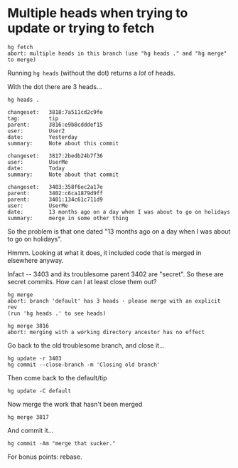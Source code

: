 ﻿# Multiple heads when trying to update or trying to fetch

    hg fetch
    abort: multiple heads in this branch (use "hg heads ." and "hg merge" to merge)

Running `hg heads` (without the dot) returns a *lot* of heads.

With the dot there are 3 heads...

    hg heads .

    changeset:   3818:7a511cd2c9fe
    tag:         tip
    parent:      3816:e9b8cdddef15
    user:        User2
    date:        Yesterday
    summary:     Note about this commit

    changeset:   3817:2bedb24b7f36
    user:        UserMe
    date:        Today
    summary:     Note about that commit

    changeset:   3403:358f6ec2a17e
    parent:      3402:c6ca1879d9ff
    parent:      3401:134c61c711d9
    user:        UserMe
    date:        13 months ago on a day when I was about to go on holidays
    summary:     merge in some other thing

So the problem  is that one dated "13 months ago on a day when I was about to go on holidays".

Hmmm. Looking at what it does, it included code that is merged in elsewhere anyway.

Infact -- 3403 and its troublesome parent 3402 are "secret". So these are secret commits. How can I at least close them out?

    hg merge
    abort: branch 'default' has 3 heads - please merge with an explicit rev
    (run 'hg heads .' to see heads)

    hg merge 3816
    abort: merging with a working directory ancestor has no effect

Go back to the old troublesome branch, and close it...

    hg update -r 3403
    hg commit --close-branch -m 'Closing old branch'

Then come back to the default/tip

    hg update -C default

Now merge the work that hasn't been merged

    hg merge 3817

And commit it...

    hg commit -Am "merge that sucker."

For bonus points: rebase.
